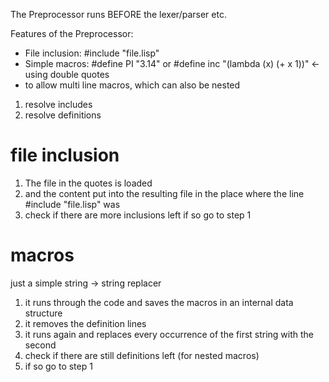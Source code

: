 The Preprocessor runs BEFORE the lexer/parser etc.

Features of the Preprocessor:
- File inclusion: #include "file.lisp"
- Simple macros: #define PI "3.14" or #define inc "(lambda (x) (+ x 1))" <- using double quotes
- to allow multi line macros, which can also be nested

1. resolve includes
2. resolve definitions

# file inclusion
1. The file in the quotes is loaded 
2. and the content put into the resulting file in the place where the line #include "file.lisp" was
3. check if there are more inclusions left if so go to step 1

# macros
just a simple string -> string replacer
1. it runs through the code and saves the macros in an internal data structure
2. it removes the definition lines 
3. it runs again and replaces every occurrence of the first string with the second
4. check if there are still definitions left (for nested macros)
5. if so go to step 1